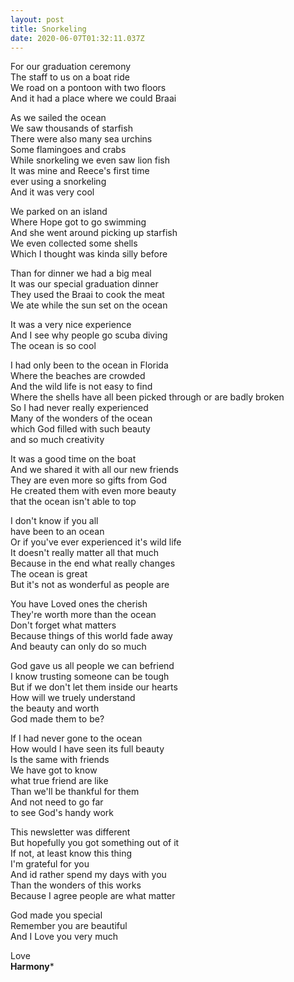 ```yaml
---
layout: post
title: Snorkeling 
date: 2020-06-07T01:32:11.037Z
---
```


For our graduation ceremony     
The staff to us on a boat ride   
We road on a pontoon with two floors   
And it had a place where we could Braai   

As we sailed the ocean   
We saw thousands of starfish   
There were also many sea urchins   
Some flamingoes and crabs   
While snorkeling we even saw lion fish   
It was mine and Reece's first time   
ever using a snorkeling   
And it was very cool   

We parked on an island   
Where Hope got to go swimming   
And she went around picking up starfish   
We even collected some shells   
Which I thought was kinda silly before   

Than for dinner we had a big meal   
It was our special graduation dinner   
They used the Braai to cook the meat   
We ate while the sun set on the ocean   

It was a very nice experience   
And I see why people go scuba diving   
The ocean is so cool   

I had only been to the ocean in Florida   
Where the beaches are crowded   
And the wild life is not easy to find   
Where the shells have all been
picked through or are badly broken   
So I had never really experienced   
Many of the wonders of the ocean   
which God filled with such beauty   
and so much creativity   

It was a good time on the boat   
And we shared it with all our new friends   
They are even more so gifts from God   
He created them with even more beauty   
that the ocean isn't able to top   

I don't know if you all   
have been to an ocean   
Or if you've ever experienced it's wild life   
It doesn't really matter all that much   
Because in the end what really changes   
The ocean is great   
But it's not as wonderful as people are   
   
You have Loved ones the cherish   
They're worth more than the ocean   
Don't forget what matters   
Because things of this world fade away   
And beauty can only do so much   
   
God gave us all people we can befriend   
I know trusting someone can be tough   
But if we don't let them inside our hearts   
How will we truely understand   
the beauty and worth   
God made them to be?   
   
If I had never gone to the ocean   
How would I have seen its full beauty   
Is the same with friends   
We have got to know   
what true friend are like   
Than we'll be thankful for them   
And not need to go far   
to see God's handy work   
      
This newsletter was different   
But hopefully you got something out of it   
If not, at least know this thing   
I'm grateful for you   
And id rather spend my days with you   
Than the wonders of this works   
Because I agree people are what matter   
   
God made you special   
Remember you are beautiful   
And I Love you very much   
   
Love   
**Harmony***
